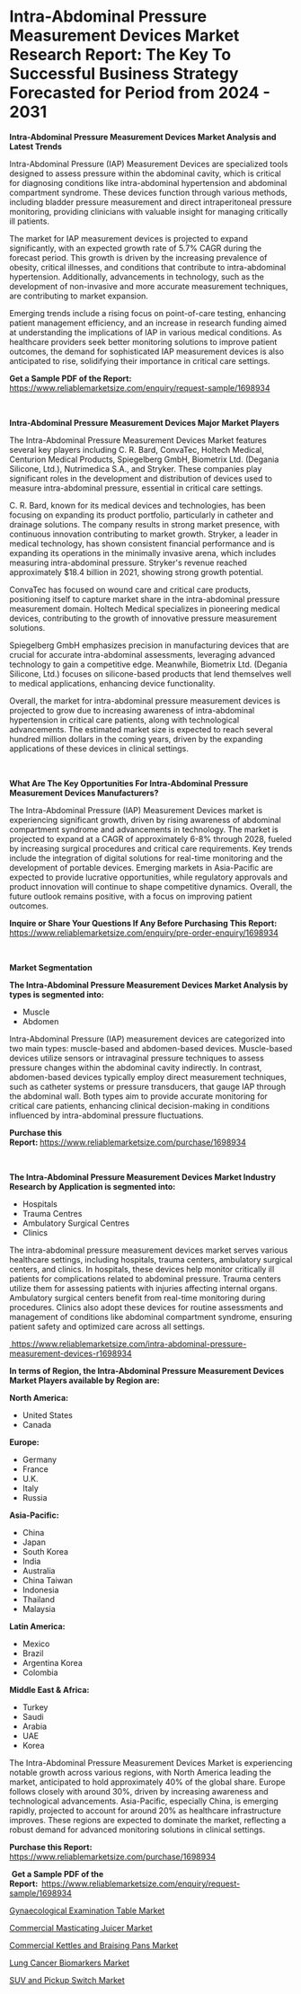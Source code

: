<p><h1>Intra-Abdominal Pressure Measurement Devices Market Research Report: The Key To Successful Business Strategy Forecasted for Period from 2024 - 2031</h1></p><p><strong>Intra-Abdominal Pressure Measurement Devices Market Analysis and Latest Trends</strong></p>
<p><p>Intra-Abdominal Pressure (IAP) Measurement Devices are specialized tools designed to assess pressure within the abdominal cavity, which is critical for diagnosing conditions like intra-abdominal hypertension and abdominal compartment syndrome. These devices function through various methods, including bladder pressure measurement and direct intraperitoneal pressure monitoring, providing clinicians with valuable insight for managing critically ill patients.</p><p>The market for IAP measurement devices is projected to expand significantly, with an expected growth rate of 5.7% CAGR during the forecast period. This growth is driven by the increasing prevalence of obesity, critical illnesses, and conditions that contribute to intra-abdominal hypertension. Additionally, advancements in technology, such as the development of non-invasive and more accurate measurement techniques, are contributing to market expansion. </p><p>Emerging trends include a rising focus on point-of-care testing, enhancing patient management efficiency, and an increase in research funding aimed at understanding the implications of IAP in various medical conditions. As healthcare providers seek better monitoring solutions to improve patient outcomes, the demand for sophisticated IAP measurement devices is also anticipated to rise, solidifying their importance in critical care settings.</p></p>
<p><strong>Get a Sample PDF of the Report:&nbsp;</strong> <a href="https://www.reliablemarketsize.com/enquiry/request-sample/1698934?utm_campaign=1259&utm_medium=2&utm_source=Github&utm_content=ia&utm_term=20102024&utm_id=intra-abdominal-pressure-measurement-devices">https://www.reliablemarketsize.com/enquiry/request-sample/1698934</a></p>
<p>&nbsp;</p>
<p><strong>Intra-Abdominal Pressure Measurement Devices Major Market Players</strong></p>
<p><p>The Intra-Abdominal Pressure Measurement Devices Market features several key players including C. R. Bard, ConvaTec, Holtech Medical, Centurion Medical Products, Spiegelberg GmbH, Biometrix Ltd. (Degania Silicone, Ltd.), Nutrimedica S.A., and Stryker. These companies play significant roles in the development and distribution of devices used to measure intra-abdominal pressure, essential in critical care settings.</p><p>C. R. Bard, known for its medical devices and technologies, has been focusing on expanding its product portfolio, particularly in catheter and drainage solutions. The company results in strong market presence, with continuous innovation contributing to market growth. Stryker, a leader in medical technology, has shown consistent financial performance and is expanding its operations in the minimally invasive arena, which includes measuring intra-abdominal pressure. Stryker's revenue reached approximately $18.4 billion in 2021, showing strong growth potential.</p><p>ConvaTec has focused on wound care and critical care products, positioning itself to capture market share in the intra-abdominal pressure measurement domain. Holtech Medical specializes in pioneering medical devices, contributing to the growth of innovative pressure measurement solutions.</p><p>Spiegelberg GmbH emphasizes precision in manufacturing devices that are crucial for accurate intra-abdominal assessments, leveraging advanced technology to gain a competitive edge. Meanwhile, Biometrix Ltd. (Degania Silicone, Ltd.) focuses on silicone-based products that lend themselves well to medical applications, enhancing device functionality.</p><p>Overall, the market for intra-abdominal pressure measurement devices is projected to grow due to increasing awareness of intra-abdominal hypertension in critical care patients, along with technological advancements. The estimated market size is expected to reach several hundred million dollars in the coming years, driven by the expanding applications of these devices in clinical settings.</p></p>
<p>&nbsp;</p>
<p><strong>What Are The Key Opportunities For Intra-Abdominal Pressure Measurement Devices Manufacturers?</strong></p>
<p><p>The Intra-Abdominal Pressure (IAP) Measurement Devices market is experiencing significant growth, driven by rising awareness of abdominal compartment syndrome and advancements in technology. The market is projected to expand at a CAGR of approximately 6-8% through 2028, fueled by increasing surgical procedures and critical care requirements. Key trends include the integration of digital solutions for real-time monitoring and the development of portable devices. Emerging markets in Asia-Pacific are expected to provide lucrative opportunities, while regulatory approvals and product innovation will continue to shape competitive dynamics. Overall, the future outlook remains positive, with a focus on improving patient outcomes.</p></p>
<p><strong>Inquire or Share Your Questions If Any Before Purchasing This Report:</strong> <a href="https://www.reliablemarketsize.com/enquiry/pre-order-enquiry/1698934?utm_campaign=1259&utm_medium=2&utm_source=Github&utm_content=ia&utm_term=20102024&utm_id=intra-abdominal-pressure-measurement-devices">https://www.reliablemarketsize.com/enquiry/pre-order-enquiry/1698934</a></p>
<p>&nbsp;</p>
<p><strong>Market Segmentation</strong></p>
<p><strong>The Intra-Abdominal Pressure Measurement Devices Market Analysis by types is segmented into:</strong></p>
<p><ul><li>Muscle</li><li>Abdomen</li></ul></p>
<p><p>Intra-Abdominal Pressure (IAP) measurement devices are categorized into two main types: muscle-based and abdomen-based devices. Muscle-based devices utilize sensors or intravaginal pressure techniques to assess pressure changes within the abdominal cavity indirectly. In contrast, abdomen-based devices typically employ direct measurement techniques, such as catheter systems or pressure transducers, that gauge IAP through the abdominal wall. Both types aim to provide accurate monitoring for critical care patients, enhancing clinical decision-making in conditions influenced by intra-abdominal pressure fluctuations.</p></p>
<p><strong>Purchase this Report:&nbsp;</strong><a href="https://www.reliablemarketsize.com/purchase/1698934?utm_campaign=1259&utm_medium=2&utm_source=Github&utm_content=ia&utm_term=20102024&utm_id=intra-abdominal-pressure-measurement-devices">https://www.reliablemarketsize.com/purchase/1698934</a></p>
<p>&nbsp;</p>
<p><strong>The Intra-Abdominal Pressure Measurement Devices Market Industry Research by Application is segmented into:</strong></p>
<p><ul><li>Hospitals</li><li>Trauma Centres</li><li>Ambulatory Surgical Centres</li><li>Clinics</li></ul></p>
<p><p>The intra-abdominal pressure measurement devices market serves various healthcare settings, including hospitals, trauma centers, ambulatory surgical centers, and clinics. In hospitals, these devices help monitor critically ill patients for complications related to abdominal pressure. Trauma centers utilize them for assessing patients with injuries affecting internal organs. Ambulatory surgical centers benefit from real-time monitoring during procedures. Clinics also adopt these devices for routine assessments and management of conditions like abdominal compartment syndrome, ensuring patient safety and optimized care across all settings.</p></p>
<p><a href="https://www.reliablemarketsize.com/intra-abdominal-pressure-measurement-devices-r1698934?utm_campaign=1259&utm_medium=2&utm_source=Github&utm_content=ia&utm_term=20102024&utm_id=intra-abdominal-pressure-measurement-devices">&nbsp;https://www.reliablemarketsize.com/intra-abdominal-pressure-measurement-devices-r1698934</a></p>
<p><strong>In terms of Region, the Intra-Abdominal Pressure Measurement Devices Market Players available by Region are:</strong></p>
<p>
    <p> <strong> North America: </strong>
        <ul>
            <li>United States</li>
            <li>Canada</li>
        </ul>
        </p> 
    <p> <strong> Europe: </strong>
        <ul>
            <li>Germany</li>
            <li>France</li>
            <li>U.K.</li>
            <li>Italy</li>
            <li>Russia</li>
        </ul>
        </p> 
    <p> <strong> Asia-Pacific: </strong>
        <ul>
            <li>China</li>
            <li>Japan</li>
            <li>South Korea</li>
            <li>India</li>
            <li>Australia</li>
            <li>China Taiwan</li>
            <li>Indonesia</li>
            <li>Thailand</li>
            <li>Malaysia</li>
        </ul>
        </p> 
    <p> <strong> Latin America: </strong>
        <ul>
            <li>Mexico</li>
            <li>Brazil</li>
            <li>Argentina Korea</li>
            <li>Colombia</li>
        </ul>
        </p> 
    <p> <strong> Middle East & Africa: </strong>
        <ul>
            <li>Turkey</li>
            <li>Saudi</li>
            <li>Arabia</li>
            <li>UAE</li>
            <li>Korea</li>
        </ul>
    </p>
    </p>
<p><p>The Intra-Abdominal Pressure Measurement Devices Market is experiencing notable growth across various regions, with North America leading the market, anticipated to hold approximately 40% of the global share. Europe follows closely with around 30%, driven by increasing awareness and technological advancements. Asia-Pacific, especially China, is emerging rapidly, projected to account for around 20% as healthcare infrastructure improves. These regions are expected to dominate the market, reflecting a robust demand for advanced monitoring solutions in clinical settings.</p></p>
<p><strong>Purchase this Report: </strong><a href="https://www.reliablemarketsize.com/purchase/1698934?utm_campaign=1259&utm_medium=2&utm_source=Github&utm_content=ia&utm_term=20102024&utm_id=intra-abdominal-pressure-measurement-devices">https://www.reliablemarketsize.com/purchase/1698934</a></p>
<p>&nbsp;<strong>Get a Sample PDF of the Report:&nbsp;&nbsp;</strong><a href="https://www.reliablemarketsize.com/enquiry/request-sample/1698934?utm_campaign=1259&utm_medium=2&utm_source=Github&utm_content=ia&utm_term=20102024&utm_id=intra-abdominal-pressure-measurement-devices">https://www.reliablemarketsize.com/enquiry/request-sample/1698934</a></p>
<p><strong></strong></p>
<p><p><a href="https://www.linkedin.com/pulse/gynaecological-examination-table-market-dynamics-application-20b5e?utm_campaign=1259&utm_medium=2&utm_source=Github&utm_content=ia&utm_term=20102024&utm_id=intra-abdominal-pressure-measurement-devices">Gynaecological Examination Table Market</a></p><p><a href="https://issuu.com/reportprime-2/docs/commercial-masticating-juicer-marke_1195318e539f4b?utm_campaign=1259&utm_medium=2&utm_source=Github&utm_content=ia&utm_term=20102024&utm_id=intra-abdominal-pressure-measurement-devices">Commercial Masticating Juicer Market</a></p><p><a href="https://issuu.com/reportprime-2/docs/commercial-kettles-and-braising-pan_c7514b9465d5b7?utm_campaign=1259&utm_medium=2&utm_source=Github&utm_content=ia&utm_term=20102024&utm_id=intra-abdominal-pressure-measurement-devices">Commercial Kettles and Braising Pans Market</a></p><p><a href="https://www.linkedin.com/pulse/global-lung-cancer-biomarkers-market-landscape-future-8pg5e?utm_campaign=1259&utm_medium=2&utm_source=Github&utm_content=ia&utm_term=20102024&utm_id=intra-abdominal-pressure-measurement-devices">Lung Cancer Biomarkers Market</a></p><p><a href="https://github.com/sharitatri97/Market-Research-Report-List-1/blob/main/suv-and-pickup-switch-market.md?utm_campaign=1259&utm_medium=2&utm_source=Github&utm_content=ia&utm_term=20102024&utm_id=intra-abdominal-pressure-measurement-devices">SUV and Pickup Switch Market</a></p></p>